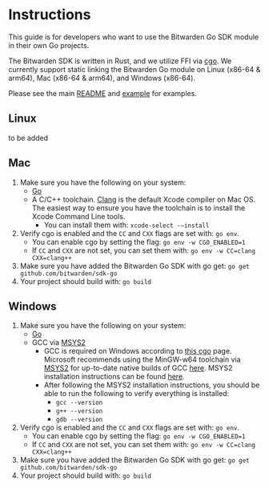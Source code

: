 # Instructions

This guide is for developers who want to use the Bitwarden Go SDK module in their own Go projects.

The Bitwarden SDK is written in Rust, and we utilize FFI via [cgo](https://pkg.go.dev/cmd/cgo). We currently support static linking the Bitwarden Go module on Linux (x86-64 & arm64), Mac (x86-64 & arm64), and Windows (x86-64).

Please see the main [README](./README.md) and [example](./example/example.go) for examples.

## Linux

to be added

## Mac

1. Make sure you have the following on your system:
    - [Go](https://go.dev/dl)
    - A C/C++ toolchain. [Clang](https://clang.llvm.org/get_started.html) is the default Xcode compiler on Mac OS. The easiest way to ensure you have the toolchain is to install the Xcode Command Line tools.
        - You can install them with: `xcode-select -–install`
2. Verify cgo is enabled and the `CC` and `CXX` flags are set with: `go env`.
    - You can enable cgo by setting the flag: `go env -w CGO_ENABLED=1`
    - If `CC` and `CXX` are not set, you can set them with: `go env -w CC=clang CXX=clang++`
3. Make sure you have added the Bitwarden Go SDK with go get: `go get github.com/bitwarden/sdk-go`
4. Your project should build with: `go build`

## Windows

1. Make sure you have the following on your system:
    - [Go](https://go.dev/dl)
    - GCC via [MSYS2](https://www.msys2.org)
        - GCC is required on Windows according to [this cgo](https://go.dev/wiki/cgo) page. Microsoft recommends using the MinGW-w64 toolchain via [MSYS2](https://www.msys2.org) for up-to-date native builds of GCC [here](https://code.visualstudio.com/docs/cpp/config-mingw#_installing-the-mingww64-toolchain). MSYS2 installation instructions can be found [here](https://www.msys2.org).
        - After following the MSYS2 installation instructions, you should be able to run the following to verify everything is installed:
            - `gcc --version`
            - `g++ --version`
            - `gdb --version`
2. Verify cgo is enabled and the `CC` and `CXX` flags are set with: `go env`.
    - You can enable cgo by setting the flag: `go env -w CGO_ENABLED=1`
    - If `CC` and `CXX` are not set, you can set them with: `go env -w CC=clang CXX=clang++`
3. Make sure you have added the Bitwarden Go SDK with go get: `go get github.com/bitwarden/sdk-go`
4. Your project should build with: `go build`
